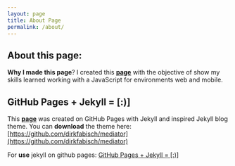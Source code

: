 ```yaml
---
layout: page
title: About Page
permalink: /about/
---
```

About this page:
----------------
**Why I made this page**? I created this [**page**](http://robsonfagundes.github.io) with the objective of show my skills learned working with a JavaScript for environments web and mobile.

GitHub Pages + Jekyll = [:)]
----------------
This [**page**](http://robsonfagundes.github.io) was created on GitHub Pages with Jekyll and inspired Jekyll blog theme. 
You can **download** the theme here:
[https://github.com/dirkfabisch/mediator](https://github.com/dirkfabisch/mediator)  

For **use** jekyll on github pages: [GitHub Pages + Jekyll = [:)]](http://robsonfagundes.github.io/feature/2015/12/05/GitHub%20Pages%20+%20Jekyll%20=%20%5B:%29%5D.html)  

